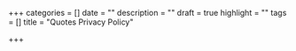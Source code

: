 +++
categories = []
date = ""
description = ""
draft = true
highlight = ""
tags = []
title = "Quotes Privacy Policy"

+++
